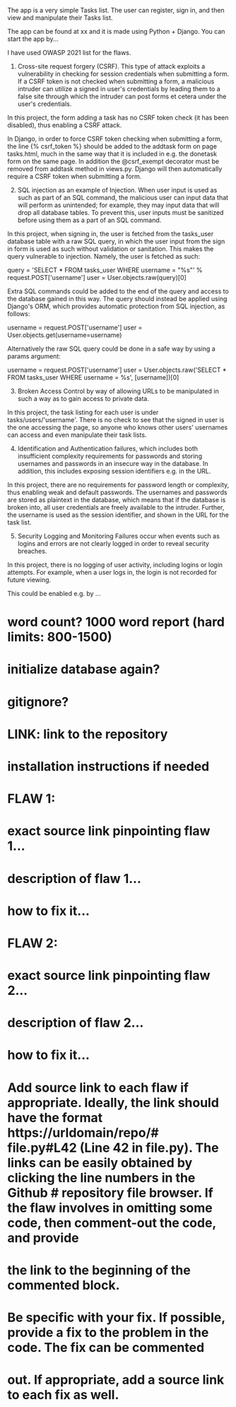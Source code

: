 The app is a very simple Tasks list. The user can register, sign in, and then view and manipulate their Tasks list.

The app can be found at xx and it is made using Python + Django. You can start the app by...

I have used OWASP 2021 list for the flaws.

1. Cross-site request forgery (CSRF). This type of attack exploits a vulnerability in checking for session credentials when submitting a form. If a CSRF token is not checked when submitting a form, a malicious intruder can utilize a signed in user's credentials by leading them to a false site through which the intruder can post forms et cetera under the user's credentials.

In this project, the form adding a task has no CSRF token check (it has been disabled), thus enabling a CSRF attack.

In Django, in order to force CSRF token checking when submitting a form, the line {% csrf_token %} should be added to the addtask form on page tasks.html, much in the same way that it is included in e.g. the donetask form on the same page. In addition the @csrf_exempt decorator must be removed from addtask method in views.py. Django will then automatically require a CSRF token when submitting a form.

2. SQL injection as an example of Injection. When user input is used as such as part of an SQL command, the malicious user can input data that will perform as unintended; for example, they may input data that will drop all database tables. To prevent this, user inputs must be sanitized before using them as a part of an SQL command.

In this project, when signing in, the user is fetched from the tasks_user database table with a raw SQL query, in which the user input from the sign in form is used as such without validation or sanitation. This makes the query vulnerable to injection. Namely, the user is fetched as such:

query = 'SELECT * FROM tasks_user WHERE username = "%s"' % request.POST['username']
user = User.objects.raw(query)[0]

Extra SQL commands could be added to the end of the query and access to the database gained in this way.
The query should instead be applied using Django's ORM, which provides automatic protection from SQL injection, as follows:

username = request.POST['username']
user = User.objects.get(username=username)

Alternatively the raw SQL query could be done in a safe way by using a params argument:

username = request.POST['username']
user = User.objects.raw('SELECT * FROM tasks_user WHERE username = %s', [username])[0]

3. Broken Access Control by way of allowing URLs to be manipulated in such a way as to gain access to private data.

In this project, the task listing for each user is under tasks/users/'username'. There is no check to see that the signed in user is the one accessing the page, so anyone who knows other users' usernames can access and even manipulate their task lists.

4. Identification and Authentication failures, which includes both insufficient complexity requirements for passwords and storing usernames and passwords in an insecure way in the database. In addition, this includes exposing session identifiers e.g. in the URL.

In this project, there are no requirements for password length or complexity, thus enabling weak and default passwords. The usernames and passwords are stored as plaintext in the database, which means that if the database is broken into, all user credentials are freely available to the intruder. Further, the username is used as the session identifier, and shown in the URL for the task list.

5. Security Logging and Monitoring Failures occur when events such as logins and errors are not clearly logged in order to reveal security breaches.

In this project, there is no logging of user activity, including logins or login attempts. For example, when a user logs in, the login is not recorded for future viewing.

This could be enabled e.g. by ...

# word count? 1000 word report (hard limits: 800-1500)
# initialize database again?
# gitignore?

# LINK: link to the repository
# installation instructions if needed

# FLAW 1:
# exact source link pinpointing flaw 1...
# description of flaw 1...
# how to fix it...

# FLAW 2:
# exact source link pinpointing flaw 2...
# description of flaw 2...
# how to fix it...

# Add source link to each flaw if appropriate. Ideally, the link should have the format https://urldomain/repo/# file.py#L42 (Line 42 in file.py). The links can be easily obtained by clicking the line numbers in the Github # repository file browser. If the flaw involves in omitting some code, then comment-out the code, and provide
# the link to the beginning of the commented block.

# Be specific with your fix. If possible, provide a fix to the problem in the code. The fix can be commented
# out. If appropriate, add a source link to each fix as well.